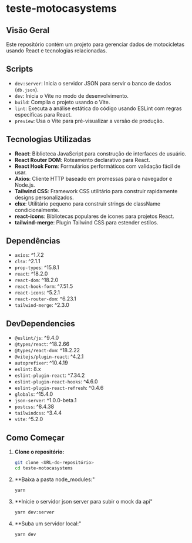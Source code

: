 # teste-motocasystems

## Visão Geral

Este repositório contém um projeto para gerenciar dados de motocicletas usando React e tecnologias relacionadas.

## Scripts

- `dev:server`: Inicia o servidor JSON para servir o banco de dados (`db.json`).
- `dev`: Inicia o Vite no modo de desenvolvimento.
- `build`: Compila o projeto usando o Vite.
- `lint`: Executa a análise estática do código usando ESLint com regras específicas para React.
- `preview`: Usa o Vite para pré-visualizar a versão de produção.

## Tecnologias Utilizadas

- **React**: Biblioteca JavaScript para construção de interfaces de usuário.
- **React Router DOM**: Roteamento declarativo para React.
- **React Hook Form**: Formulários performáticos com validação fácil de usar.
- **Axios**: Cliente HTTP baseado em promessas para o navegador e Node.js.
- **Tailwind CSS**: Framework CSS utilitário para construir rapidamente designs personalizados.
- **clsx**: Utilitário pequeno para construir strings de className condicionalmente.
- **react-icons**: Bibliotecas populares de ícones para projetos React.
- **tailwind-merge**: Plugin Tailwind CSS para estender estilos.

## Dependências

- `axios`: ^1.7.2
- `clsx`: ^2.1.1
- `prop-types`: ^15.8.1
- `react`: ^18.2.0
- `react-dom`: ^18.2.0
- `react-hook-form`: ^7.51.5
- `react-icons`: ^5.2.1
- `react-router-dom`: ^6.23.1
- `tailwind-merge`: ^2.3.0

## DevDependencies

- `@eslint/js`: ^9.4.0
- `@types/react`: ^18.2.66
- `@types/react-dom`: ^18.2.22
- `@vitejs/plugin-react`: ^4.2.1
- `autoprefixer`: ^10.4.19
- `eslint`: 8.x
- `eslint-plugin-react`: ^7.34.2
- `eslint-plugin-react-hooks`: ^4.6.0
- `eslint-plugin-react-refresh`: ^0.4.6
- `globals`: ^15.4.0
- `json-server`: ^1.0.0-beta.1
- `postcss`: ^8.4.38
- `tailwindcss`: ^3.4.4
- `vite`: ^5.2.0

## Como Começar

1. **Clone o repositório:**
   ```bash
   git clone <URL-do-repositório>
   cd teste-motocasystems

2. **Baixa a pasta node_modules:"
   ```bash
   yarn
   
3. **Inicie o servidor json server para subir o mock da api"
   ```bash
   yarn dev:server
   
4. **Suba um servidor local:"
   ```bash
   yarn dev
